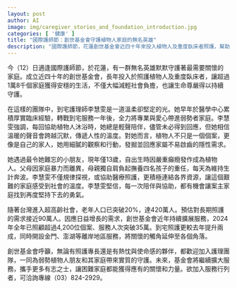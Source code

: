 ```yaml
---
layout: post
author: AI
image: img/caregiver_stories_and_foundation_introduction.jpg
categories: [ '健康' ]
title: "國際護師節：創世基金會守護植物人家庭的無名英雄"
description: "國際護師節，花蓮創世基金會近四十年來投入植物人及重度臥床者照護，幫助1萬8千家庭。到宅護理師李慧雯以溫柔專業陪伴弱勢家庭，積極連結資源，讓困頓家庭重拾勇氣。台灣邁入超高齡社會，創世服務拓展至全台及金門澎湖，誠徵有志者加入守護行列，詳洽（03）824-2929。"
---
```

今（12）日適逢國際護師節，於花蓮，有一群無名英雄默默守護著最需要關懷的家庭。成立近四十年的創世基金會，長年投入於照護植物人及重度臥床者，讓超過1萬8千個家庭獲得安穩的生活，不僅大幅減輕社會負擔，也讓生命尊嚴得以持續守護。

在這樣的團隊中，到宅護理師李慧雯是一道溫柔卻堅定的光。她早年於醫學中心累積厚實臨床經驗，轉戰到宅服務一年後，全力將專業與愛心帶進弱勢者家庭。李慧雯強調，每回協助植物人沐浴時，她總是輕聲陪伴，儘管未必得到回應，但她相信溫暖的聲音會跨越沉默，傳遞人性的溫度。對她而言，植物人不只是一個個案，更像是自己的家人，她用細膩的觀察和行動，發掘並回應家屬不易啟齒的隱性需求。

她遇過最令她難忘的小朋友，現年僅13歲，自出生時因嚴重癲癇發作成為植物人。父母因家庭暴力而離異，母親獨自肩負起撫養四名孩子的重任，每天為維持生計奔波。李慧雯不僅規律探視，或協助醫療照護，更積極連結各界資源，讓這個艱難的家庭感受到社會的溫度。李慧雯堅信，每一次陪伴與協助，都有機會讓案主家庭找到再度堅持下去的勇氣。

隨著台灣進入超高齡社會，老年人口已突破20%，達420萬人。預估對長期照護的需求接近90萬人。因應日益增長的需求，創世基金會近年持續擴展服務，2024年全年已照顧超過4,200位個案、服務人次突破35萬。到宅照護更較去年提升兩成，同時開設金門、澎湖等離岸地區服務，將關懷的觸角延伸至各個角落。

創世基金會呼籲，無論有照護專長還是有熱忱與使命感的夥伴，都歡迎加入護理團隊，一同為弱勢植物人朋友和其家庭帶來實質的守護。未來，基金會將繼續擴大服務，攜手更多有志之士，讓困難家庭都能獲得應有的關懷和力量。欲加入服務行列者，可洽詢專線（03）824-2929。